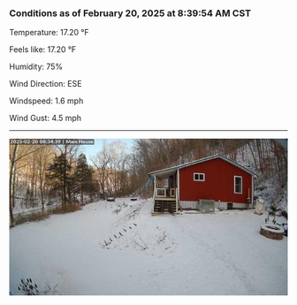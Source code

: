 ### Conditions as of February 20, 2025 at 8:39:54 AM CST 

Temperature: 17.20 &deg;F

Feels like: 17.20 &deg;F

Humidity: 75%

Wind Direction: ESE

Windspeed: 1.6 mph

Wind Gust: 4.5 mph

---

<img src="./images/latest.jpeg"/>

